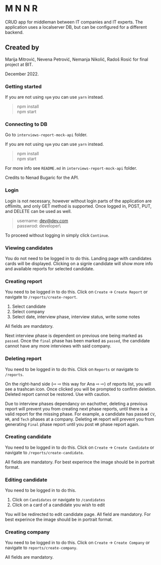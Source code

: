 # M N N R

CRUD app for middleman between IT companies and IT experts. The application uses a localserver DB, but can be configured for a different backend.

## Created by

Marija Mitrović, Nevena Petrović, Nemanja Nikolić, Radoš Rosić for final project at BIT.

December 2022.

### Getting started

If you are not using `npm` you can use `yarn` instead.

> npm install\
> npm start

### Connecting to DB

Go to `interviews-report-mock-api` folder.

If you are not using `npm` you can use `yarn` instead.

> npm install\
> npm start

For more info see `README.md` in `interviews-report-mock-api` folder.

Credits to Nenad Bugaric for the API.

### Login

Login is not necessary, however without login parts of the application are offlimits, and only GET method is supported. Once logged in, POST, PUT, and DELETE can be used as well.

> username: dev@dev.com\
> passwrod: developer\

To proceed without logging in simply click `Continue`.

### Viewing candidates

You do not need to be logged in to do this.
Landing page with candidates cards will be displayed. Clicking on a signle candidate will show more info and available reports for selected candidate.

### Creating report

You need to be logged in to do this.
Click on `Create` -> `Create Report` or navigate to `/reports/create-report`.

1. Select candidate
2. Select company
3. Select date, interview phase, interview status, write some notes

All fields are mandatory.

Next interview phase is dependent on previous one being marked as `passed`.
Once the `final` phase has been marked as `passed`, the candidate cannot have any more interviews with said company.

### Deleting report

You need to be logged in to do this.
Click on `Reports` or navigate to `/reports`.

On the right-hand side (⇨ ⇨ this way for Ana ⇨ ⇨) of reports list, you will see a trashcan icon. Once clicked you will be prompted to confirm deletion.
Deleted report cannot be restored. Use with caution.

Due to interview phases dependancy on eachother, deleting a previous report will prevent you from creating next phase reports, until there is a valid report for the missing phase.
For example, a candidate has passed `CV`, `HR`, and `Tech` phases at a company. Deleting `HR` report will prevent you from generating `Final` phase report until you post `HR` phase report again.

### Creating candidate

You need to be logged in to do this.
Click on `Create` -> `Create Candidate` or navigate to `/reports/create-candidate`.

All fields are mandatory.
For best experince the image should be in portrait format.

### Editing candidate

You need to be logged in to do this.

1. Click on `Candidates` or navigate to `/candidates`
2. Click on a card of a candidate you wish to edit

You will be redirected to edit candidate page. All field are mandatory. For best experince the image should be in portrait format.

### Creating company

You need to be logged in to do this.
Click on `Create` -> `Create Company` or navigate to `reports/create-company`.

All fields are mandatory.
